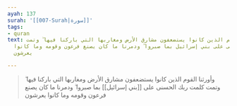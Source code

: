 ```yaml
---
ayah: 137
surah: '[[007-Surah|سورة]]'
tags:
- quran
text: وأورثنا القوم الذين كانوا يستضعفون مشارق الأرض ومغاربها التي باركنا فيها ۖ وتمت
  كلمت ربك الحسنى على بني إسرائيل بما صبروا ۖ ودمرنا ما كان يصنع فرعون وقومه وما كانوا
  يعرشون

---
```

> وأورثنا القوم الذين كانوا يستضعفون مشارق الأرض ومغاربها التي باركنا فيها ۖ وتمت كلمت ربك الحسنى على [[بني إسرائيل]] بما صبروا ۖ ودمرنا ما كان يصنع فرعون وقومه وما كانوا يعرشون
